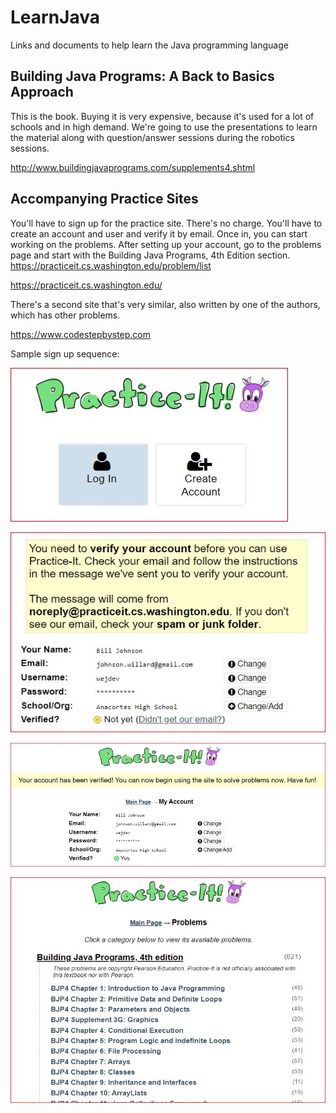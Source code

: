 # LearnJava

Links and documents to help learn the Java programming language

## Building Java Programs: A Back to Basics Approach

This is the book. Buying it is very expensive, because it's used for a lot of schools and in high demand. We're going to use the presentations to learn the material along with question/answer sessions during the robotics sessions.

http://www.buildingjavaprograms.com/supplements4.shtml


## Accompanying Practice Sites

You'll have to sign up for the practice site. There's no charge. You'll have to create an account and user and verify it by email. Once in, you can start working on the problems. After setting up your account, go to the problems page and start with the Building Java Programs, 4th Edition section. https://practiceit.cs.washington.edu/problem/list

https://practiceit.cs.washington.edu/

There's a second site that's very similar, also written by one of the authors, which has other problems.

https://www.codestepbystep.com

Sample sign up sequence:

![Create account](CreateAccount.jpg)

![Sign Up](SignUp.jpg)

![Approved](Approved.jpg)

![Problems](Problems.jpg)

